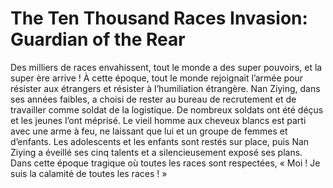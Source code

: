 # The Ten Thousand Races Invasion: Guardian of the Rear
Des milliers de races envahissent, tout le monde a des super pouvoirs, et la super ère arrive ! À cette époque, tout le monde rejoignait l’armée pour résister aux étrangers et résister à l’humiliation étrangère. Nan Ziying, dans ses années faibles, a choisi de rester au bureau de recrutement et de travailler comme soldat de la logistique. De nombreux soldats ont été déçus et les jeunes l’ont méprisé. Le vieil homme aux cheveux blancs est parti avec une arme à feu, ne laissant que lui et un groupe de femmes et d’enfants. Les adolescents et les enfants sont restés sur place, puis Nan Ziying a éveillé ses cinq talents et a silencieusement exposé ses plans. Dans cette époque tragique où toutes les races sont respectées, « Moi ! Je suis la calamité de toutes les races ! »